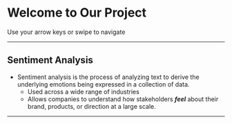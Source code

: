 # Welcome to Our Project
Use your arrow keys or swipe to navigate

---

## Sentiment Analysis

- Sentiment analysis is the process of analyzing text to derive the underlying emotions being expressed in a collection of data.
  - Used across a wide range of industries
  - Allows companies to understand how stakeholders ***feel*** about their brand, products, or direction at a large scale.
 
---






